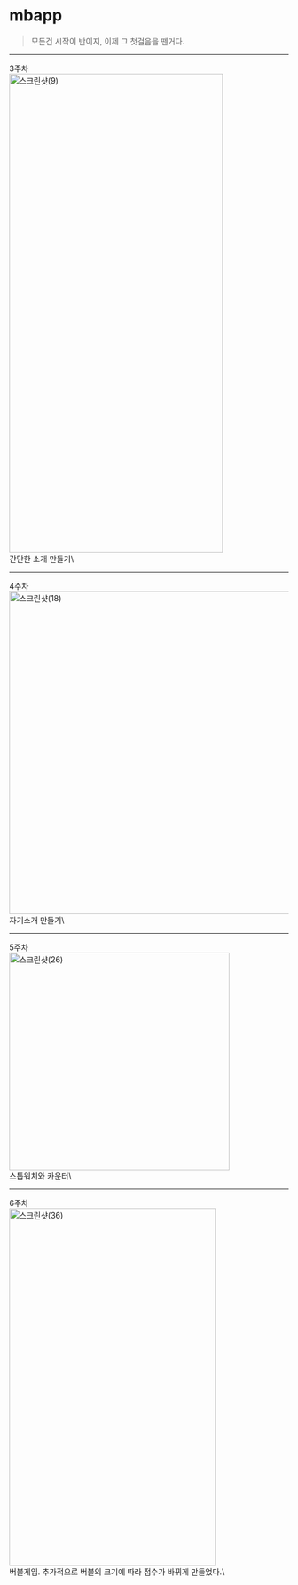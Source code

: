 # mbapp
> 모든건 시작이 반이지, 이제 그 첫걸음을 뗀거다.

*****

3주차\
<img width="385" height="862" alt="스크린샷(9)" src="https://github.com/user-attachments/assets/4d46e08c-a5aa-4b65-b3ea-ded32d641549" />\
간단한 소개 만들기\
*****
4주차\
<img width="517" height="581" alt="스크린샷(18)" src="https://github.com/user-attachments/assets/a784b754-09be-4ac9-b4bb-abead593f87b" />\
자기소개 만들기\
*****
5주차\
<img width="397" height="391" alt="스크린샷(26)" src="https://github.com/user-attachments/assets/2700e41a-acb2-474b-956c-ea24deb360c6" />\
스톱워치와 카운터\
*****
6주차\
<img width="372" height="643" alt="스크린샷(36)" src="https://github.com/user-attachments/assets/4262acbd-4b5f-4035-9066-889e9be5cc50" />\
버블게임. 추가적으로 버블의 크기에 따라 점수가 바뀌게 만들었다.\
